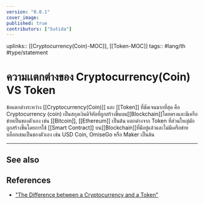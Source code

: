 ```yaml
---
version: "0.0.1"
cover_image:
published: true
contributors: ["Sutida"]
---
```

uplinks:: [[Cryptocurrency(Coin)-MOC]], [[Token-MOC]]
tags:: #lang/th #type/statement

# ความเเตกต่างของ Cryptocurrency(Coin) VS Token
ข้อแตกต่างระหว่าง [[Cryptocurrency(Coin)]] และ [[Token]] ที่ชัดเจนมากที่สุด คือ Cryptocurrency (coin) เป็นสกุลเงินดิจิทัลที่ถูกสร้างขึ้นบน[[Blockchain]]โดยตรงและมีเครือข่ายเป็นของตัวเอง เช่น [[Bitcoin]], [[Ethereum]] เป็นต้น แตกต่างจาก Token ที่ส่วนใหญ่มักถูกสร้างขึ้นโดยการใช้ [[Smart Contract]] บน[[Blockchain]]ที่มีอยู่แล้วและไม่มีเครือข่ายบล็อกเชนเป็นของตัวเอง เช่น USD Coin, OmiseGo หรือ Maker เป็นต้น

---
## See also
## References
- ["The Difference between a Cryptocurrency and a Token"](https://developers.rsk.co/guides/get-crypto-on-rsk/cryptocurrency-vs-token/)

